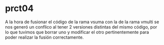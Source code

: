 prct04
======
A la hora de fusionar el código de la rama vsuma con la de la rama vmulti se nos generó un conflico al tener 2 versiones 
distintas del mismo código, por lo que tuvimos que borrar uno y modificar el otro pertinentemente para poder realizar la
fusión correctamente.
